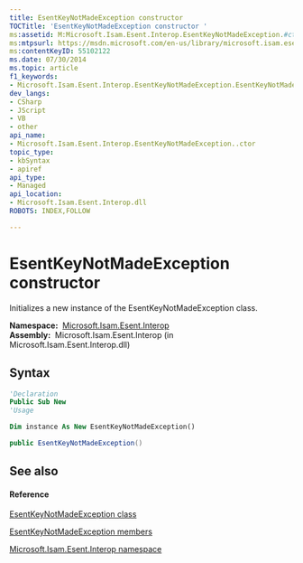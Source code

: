 ```yaml
---
title: EsentKeyNotMadeException constructor 
TOCTitle: 'EsentKeyNotMadeException constructor '
ms:assetid: M:Microsoft.Isam.Esent.Interop.EsentKeyNotMadeException.#ctor
ms:mtpsurl: https://msdn.microsoft.com/en-us/library/microsoft.isam.esent.interop.esentkeynotmadeexception.esentkeynotmadeexception(v=EXCHG.10)
ms:contentKeyID: 55102122
ms.date: 07/30/2014
ms.topic: article
f1_keywords:
- Microsoft.Isam.Esent.Interop.EsentKeyNotMadeException.EsentKeyNotMadeException
dev_langs:
- CSharp
- JScript
- VB
- other
api_name: 
- Microsoft.Isam.Esent.Interop.EsentKeyNotMadeException..ctor
topic_type: 
- kbSyntax
- apiref
api_type: 
- Managed
api_location: 
- Microsoft.Isam.Esent.Interop.dll
ROBOTS: INDEX,FOLLOW

---
```


# EsentKeyNotMadeException constructor

Initializes a new instance of the EsentKeyNotMadeException class.

**Namespace:**  [Microsoft.Isam.Esent.Interop](hh596136\(v=exchg.10\).md)  
**Assembly:**  Microsoft.Isam.Esent.Interop (in Microsoft.Isam.Esent.Interop.dll)

## Syntax

``` vb
'Declaration
Public Sub New
'Usage

Dim instance As New EsentKeyNotMadeException()
```

``` csharp
public EsentKeyNotMadeException()
```

## See also

#### Reference

[EsentKeyNotMadeException class](dn334554\(v=exchg.10\).md)

[EsentKeyNotMadeException members](dn319612\(v=exchg.10\).md)

[Microsoft.Isam.Esent.Interop namespace](hh596136\(v=exchg.10\).md)

